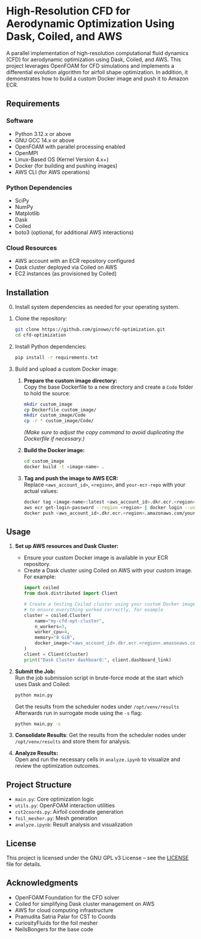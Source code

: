 # High-Resolution CFD for Aerodynamic Optimization Using Dask, Coiled, and AWS

A parallel implementation of high-resolution computational fluid dynamics (CFD) for aerodynamic optimization using Dask, Coiled, and AWS. This project leverages OpenFOAM for CFD simulations and implements a differential evolution algorithm for airfoil shape optimization. In addition, it demonstrates how to build a custom Docker image and push it to Amazon ECR.

## Requirements

### Software
- Python 3.12.x or above
- GNU GCC 14.x or above
- OpenFOAM with parallel processing enabled
- OpenMPI
- Linux-Based OS (Kernel Version 4.x+)
- Docker (for building and pushing images)
- AWS CLI (for AWS operations)

### Python Dependencies
- SciPy
- NumPy
- Matplotlib
- Dask
- Coiled
- boto3 (optional, for additional AWS interactions)

### Cloud Resources
- AWS account with an ECR repository configured
- Dask cluster deployed via Coiled on AWS
- EC2 instances (as provisioned by Coiled)

## Installation

0. Install system dependencies as needed for your operating system.

1. Clone the repository:
    ```bash
    git clone https://github.com/ginowo/cfd-optimization.git
    cd cfd-optimization
    ```

2. Install Python dependencies:
    ```bash
    pip install -r requirements.txt
    ```

3. Build and upload a custom Docker image:
    1. **Prepare the custom image directory:**  
       Copy the base Dockerfile to a new directory and create a `Code` folder to hold the source:
       ```bash
       mkdir custom_image
       cp Dockerfile custom_image/
       mkdir custom_image/Code
       cp -r * custom_image/Code/
       ```
       *(Make sure to adjust the copy command to avoid duplicating the Dockerfile if necessary.)*
       
    2. **Build the Docker image:**  
       ```bash
       cd custom_image
       docker build -t <image-name> .
       ```
       
    3. **Tag and push the image to AWS ECR:**  
       Replace `<aws_account_id>`, `<region>`, and `your-ecr-repo` with your actual values:
       ```bash
       docker tag <image-name>:latest <aws_account_id>.dkr.ecr.<region>.amazonaws.com/your-ecr-repo:latest
       aws ecr get-login-password --region <region> | docker login --username AWS --password-stdin <aws_account_id>.dkr.ecr.<region>.amazonaws.com
       docker push <aws_account_id>.dkr.ecr.<region>.amazonaws.com/your-ecr-repo:latest
       ```

## Usage

1. **Set up AWS resources and Dask Cluster:**  
    - Ensure your custom Docker image is available in your ECR repository.
    - Create a Dask cluster using Coiled on AWS with your custom image. For example:
      ```python
      import coiled
      from dask.distributed import Client

      # Create a testing Coiled cluster using your custom Docker image from ECR
      # to ensure everything worked correctly, for example
      cluster = coiled.Cluster(
          name="my-cfd-opt-cluster",
          n_workers=3,
          worker_cpu=4,
          memory="8 GiB",
          docker_image="<aws_account_id>.dkr.ecr.<region>.amazonaws.com/your-ecr-repo:latest"
      )
      client = Client(cluster)
      print("Dask Cluster dashboard:", client.dashboard_link)
      ```

2. **Submit the Job:**  
    Run the job submission script in brute-force mode at the start which uses Dask and Coiled:
    ```bash
    python main.py
    ```
    Get the results from the scheduler nodes under `/opt/venv/results`
    Afterwards run in surrogate mode using the `-s` flag:
    ```bash
    python main.py -s
    ```

3. **Consolidate Results**:
    Get the results from the scheduler nodes under `/opt/venv/results` and store them for analysis.

4. **Analyze Results:**  
    Open and run the necessary cells in `analyze.ipynb` to visualize and review the optimization outcomes.

## Project Structure

- `main.py`: Core optimization logic
- `utils.py`: OpenFOAM interaction utilities
- `cst2coords.py`: Airfoil coordinate generation
- `foil_mesher.py`: Mesh generation
- `analyze.ipynb`: Result analysis and visualization

## License

This project is licensed under the GNU GPL v3 License – see the [LICENSE](LICENSE) file for details.

## Acknowledgments

- OpenFOAM Foundation for the CFD solver
- Coiled for simplifying Dask cluster management on AWS
- AWS for cloud computing infrastructure
- Pramudita Satria Palar for CST to Coords
- curiosityFluids for the foil mesher
- NeilsBongers for the base code
